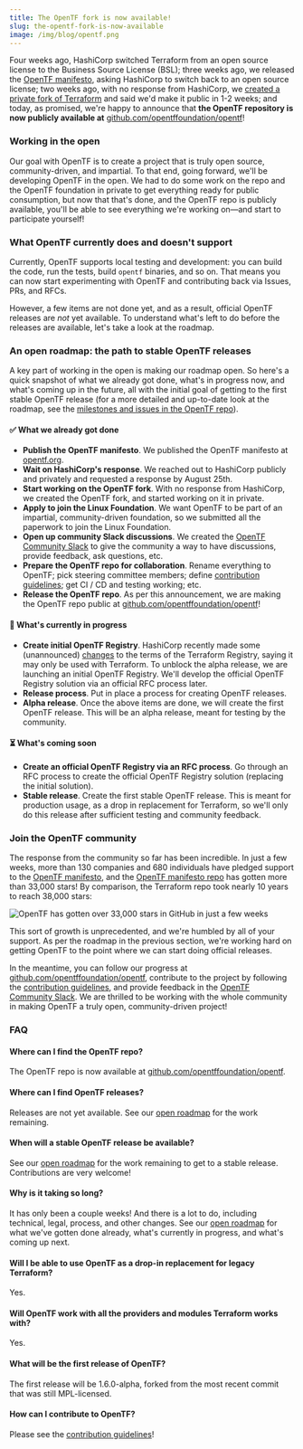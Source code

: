 ```yaml
---
title: The OpenTF fork is now available!
slug: the-opentf-fork-is-now-available
image: /img/blog/opentf.png
---
```


Four weeks ago, HashiCorp switched Terraform from an open source license to the Business Source License (BSL); three weeks ago, we released the [OpenTF manifesto](https://opentf.org/), asking HashiCorp to switch back to an open source license; two weeks ago, with no response from HashiCorp, we [created a private fork of Terraform](https://opentf.org/announcement) and said we'd make it public in 1-2 weeks; and today, as promised, we're happy to announce that **the OpenTF repository is now publicly available at** [github.com/opentffoundation/opentf](https://github.com/opentffoundation/opentf)!

<!--truncate-->

### Working in the open

Our goal with OpenTF is to create a project that is truly open source, community-driven, and impartial. To that end, going forward, we'll be developing OpenTF in the open. We had to do some work on the repo and the OpenTF foundation in private to get everything ready for public consumption, but now that that's done, and the OpenTF repo is publicly available, you'll be able to see everything we're working on—and start to participate yourself!

### What OpenTF currently does and doesn't support

Currently, OpenTF supports local testing and development: you can build the code, run the tests, build `opentf` binaries, and so on. That means you can now start experimenting with OpenTF and contributing back via Issues, PRs, and RFCs.

However, a few items are not done yet, and as a result, official OpenTF releases are _not_ yet available. To understand what's left to do before the releases are available, let's take a look at the roadmap.

### An open roadmap: the path to stable OpenTF releases

A key part of working in the open is making our roadmap open. So here's a quick snapshot of what we already got done, what's in progress now, and what's coming up in the future, all with the initial goal of getting to the first stable OpenTF release (for a more detailed and up-to-date look at the roadmap, see the [milestones and issues in the OpenTF repo](https://github.com/opentffoundation/opentf/milestones)).

#### ✅ What we already got done

- **Publish the OpenTF manifesto**. We published the OpenTF manifesto at [opentf.org](https://opentf.org/).
- **Wait on HashiCorp's response**. We reached out to HashiCorp publicly and privately and requested a response by August 25th.
- **Start working on the OpenTF fork**. With no response from HashiCorp, we created the OpenTF fork, and started working on it in private.
- **Apply to join the Linux Foundation**. We want OpenTF to be part of an impartial, community-driven foundation, so we submitted all the paperwork to join the Linux Foundation.
- **Open up community Slack discussions**. We created the [OpenTF Community Slack](https://join.slack.com/t/slack-9uv6202/shared_invite/zt-22ifsm1t2-AF6cL0cOdzivP8E~4deDJA) to give the community a way to have discussions, provide feedback, ask questions, etc.
- **Prepare the OpenTF repo for collaboration**. Rename everything to OpenTF; pick steering committee members; define [contribution guidelines](https://github.com/opentffoundation/opentf/blob/main/CONTRIBUTING.md); get CI / CD and testing working; etc.
- **Release the OpenTF repo**. As per this announcement, we are making the OpenTF repo public at [github.com/opentffoundation/opentf](https://github.com/opentffoundation/opentf)!

#### 🔄 What's currently in progress

- **Create initial OpenTF Registry**. HashiCorp recently made some (unannounced) [changes](https://github.com/opentffoundation/roadmap/issues/24#issuecomment-1699535216) to the terms of the Terraform Registry, saying it may only be used with Terraform. To unblock the alpha release, we are launching an initial OpenTF Registry. We'll develop the official OpenTF Registry solution via an official RFC process later.
- **Release process**. Put in place a process for creating OpenTF releases.
- **Alpha release**. Once the above items are done, we will create the first OpenTF release. This will be an alpha release, meant for testing by the community.

#### ⏳ What's coming soon

- **Create an official OpenTF Registry via an RFC process**. Go through an RFC process to create the official OpenTF Registry solution (replacing the initial solution).
- **Stable release**. Create the first stable OpenTF release. This is meant for production usage, as a drop in replacement for Terraform, so we'll only do this release after sufficient testing and community feedback.

### Join the OpenTF community

The response from the community so far has been incredible. In just a few weeks, more than 130 companies and 680 individuals have pledged support to the [OpenTF manifesto](https://opentf.org/), and the [OpenTF manifesto repo](https://github.com/opentffoundation/manifesto) has gotten more than 33,000 stars! By comparison, the Terraform repo took nearly 10 years to reach 38,000 stars:

![OpenTF has gotten over 33,000 stars in GitHub in just a few weeks](/img/blog/star-history-202395.png)

This sort of growth is unprecedented, and we're humbled by all of your support. As per the roadmap in the previous section, we're working hard on getting OpenTF to the point where we can start doing official releases.

In the meantime, you can follow our progress at [github.com/opentffoundation/opentf](https://github.com/opentffoundation/opentf), contribute to the project by following the [contribution guidelines](https://github.com/opentffoundation/opentf/blob/main/CONTRIBUTING.md), and provide feedback in the [OpenTF Community Slack](https://join.slack.com/t/slack-9uv6202/shared_invite/zt-22ifsm1t2-AF6cL0cOdzivP8E~4deDJA). We are thrilled to be working with the whole community in making OpenTF a truly open, community-driven project!

### FAQ

#### Where can I find the OpenTF repo?

The OpenTF repo is now available at [github.com/opentffoundation/opentf](https://github.com/opentffoundation/opentf).

#### Where can I find OpenTF releases?

Releases are not yet available. See our [open roadmap](#an-open-roadmap-the-path-to-stable-opentf-releases) for the work remaining.

#### When will a stable OpenTF release be available?

See our [open roadmap](#an-open-roadmap-the-path-to-stable-opentf-releases) for the work remaining to get to a stable release. Contributions are very welcome!

#### Why is it taking so long?

It has only been a couple weeks! And there is a lot to do, including technical, legal, process, and other changes. See our [open roadmap](#an-open-roadmap-the-path-to-stable-opentf-releases) for what we've gotten done already, what's currently in progress, and what's coming up next.

#### Will I be able to use OpenTF as a drop-in replacement for legacy Terraform?

Yes.

#### Will OpenTF work with all the providers and modules Terraform works with?

Yes.

#### What will be the first release of OpenTF?

The first release will be 1.6.0-alpha, forked from the most recent commit that was still MPL-licensed.

#### How can I contribute to OpenTF?

Please see the [contribution guidelines](https://github.com/opentffoundation/opentf/blob/main/CONTRIBUTING.md)!
